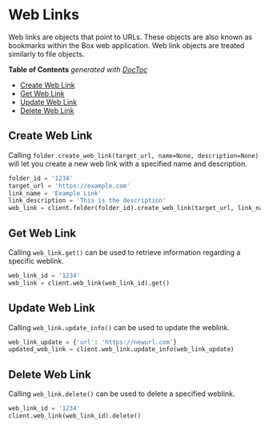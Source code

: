 Web Links
=========

Web links are objects that point to URLs. These objects are also known as
bookmarks within the Box web application. Web link objects are treated
similarly to file objects.

<!-- START doctoc generated TOC please keep comment here to allow auto update -->
<!-- DON'T EDIT THIS SECTION, INSTEAD RE-RUN doctoc TO UPDATE -->
**Table of Contents**  *generated with [DocToc](https://github.com/thlorenz/doctoc)*

- [Create Web Link](#create-web-link)
- [Get Web Link](#get-web-link)
- [Update Web Link](#update-web-link)
- [Delete Web Link](#delete-web-link)

<!-- END doctoc generated TOC please keep comment here to allow auto update -->

Create Web Link
---------------

Calling `folder.create_web_link(target_url, name=None, description=None)` will let you create a new web link with a specified name and description.

```python
folder_id = '1234'
target_url = 'https://example.com'
link_name = 'Example Link'
link_description = 'This is the description'
web_link = client.folder(folder_id).create_web_link(target_url, link_name, link_description)
```

Get Web Link
------------

Calling `web_link.get()` can be used to retrieve information regarding a specific weblink.

```python
web_link_id = '1234'
web_link = client.web_link(web_link_id).get()
```

Update Web Link
---------------

Calling `web_link.update_info()` can be used to update the weblink.

```python
web_link_update = {'url': 'https://newurl.com'}
updated_web_link = client.web_link.update_info(web_link_update)
```

Delete Web Link
---------------

Calling `web_link.delete()` can be used to delete a specified weblink.

```python
web_link_id = '1234'
client.web_link(web_link_id).delete()
```